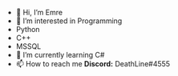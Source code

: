 - 👋 Hi, I’m Emre
- 👀 I’m interested in Programming
- Python
- C++
- MSSQL
- 🌱 I’m currently learning C#
- 📫 How to reach me **Discord:** DeathLine#4555

<!---
DeathLines/DeathLines is a ✨ special ✨ repository because its `README.md` (this file) appears on your GitHub profile.
You can click the Preview link to take a look at your changes.
--->
